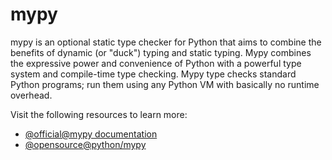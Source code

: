 # mypy

mypy is an optional static type checker for Python that aims to combine the benefits of dynamic (or "duck") typing and static typing. Mypy combines the expressive power and convenience of Python with a powerful type system and compile-time type checking. Mypy type checks standard Python programs; run them using any Python VM with basically no runtime overhead.

Visit the following resources to learn more:

- [@official@mypy documentation](https://mypy-lang.org/)
- [@opensource@python/mypy](https://github.com/python/mypy)

